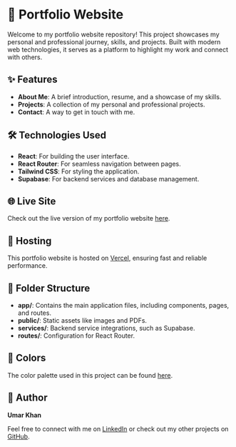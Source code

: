 # 🌟 Portfolio Website

Welcome to my portfolio website repository! This project showcases my personal and professional journey, skills, and projects. Built with modern web technologies, it serves as a platform to highlight my work and connect with others.

## ✨ Features

- **About Me**: A brief introduction, resume, and a showcase of my skills.
- **Projects**: A collection of my personal and professional projects.
- **Contact**: A way to get in touch with me.

## 🛠️ Technologies Used

- **React**: For building the user interface.
- **React Router**: For seamless navigation between pages.
- **Tailwind CSS**: For styling the application.
- **Supabase**: For backend services and database management.

## 🌐 Live Site

Check out the live version of my portfolio website [here](https://umarahmedkhan.vercel.app/).

## 🚀 Hosting

This portfolio website is hosted on [Vercel](https://vercel.com), ensuring fast and reliable performance.

## 📂 Folder Structure

- **app/**: Contains the main application files, including components, pages, and routes.
- **public/**: Static assets like images and PDFs.
- **services/**: Backend service integrations, such as Supabase.
- **routes/**: Configuration for React Router.

## 🎨 Colors

The color palette used in this project can be found [here](https://coolors.co/191d24-2e3642-434e60-70777a-7e8482-cacab9).

## 👤 Author

**Umar Khan**

Feel free to connect with me on [LinkedIn](https://www.linkedin.com/in/umar-khan/) or check out my other projects on [GitHub](https://github.com/umar-khan).
